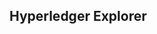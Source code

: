 <!-- (SPDX-License-Identifier: CC-BY-4.0) -->  <!-- Ensure there is a newline before, and after, this line -->

## Hyperledger Explorer

